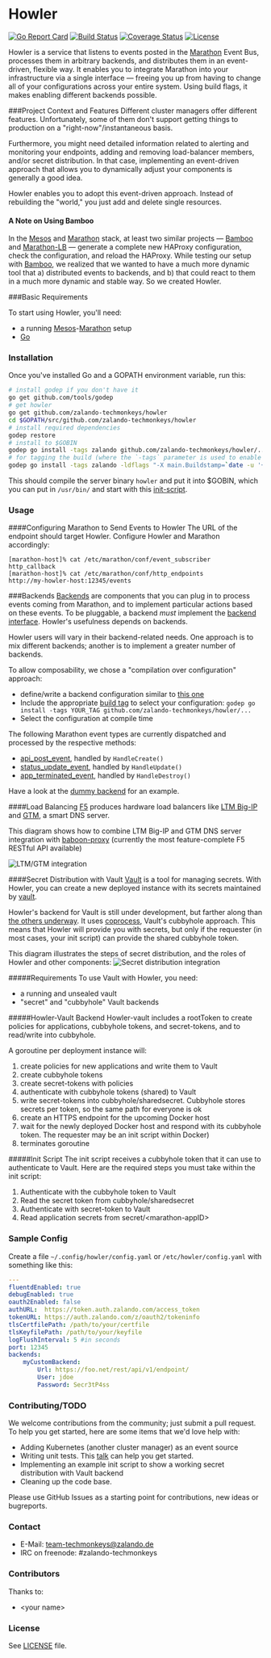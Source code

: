 # Howler

[![Go Report Card](https://goreportcard.com/badge/zalando-techmonkeys/howler)](https://goreportcard.com/report/zalando-techmonkeys/howler)
[![Build Status](https://travis-ci.org/zalando-techmonkeys/howler.svg?branch=master)](https://travis-ci.org/zalando-techmonkeys/howler)
[![Coverage Status](https://coveralls.io/repos/zalando-techmonkeys/howler/badge.svg?branch=master&service=github)](https://coveralls.io/github/zalando-techmonkeys/howler?branch=master)
[![License](http://img.shields.io/badge/license-MIT-yellow.svg?style=flat)](https://raw.githubusercontent.com/zalando-techmonkeys/howler/master/LICENSE)

Howler is a service that listens to events posted in the [Marathon](https://github.com/mesosphere/marathon) Event Bus, processes them in arbitrary backends, and distributes them in an event-driven, flexible way. It enables you to integrate Marathon into your infrastructure via a single interface — freeing you up from having to change all of your configurations across your entire system. Using build flags, it makes enabling different backends possible.

###Project Context and Features
Different cluster managers offer different features. Unfortunately, some of them don't support getting things to production on a "right-now"/instantaneous basis. 

Furthermore, you might need detailed information related to alerting and monitoring your endpoints, adding and removing load-balancer members, and/or secret distribution. In that case, implementing an event-driven approach that allows you to dynamically adjust your components is generally a good idea.

Howler enables you to adopt this event-driven approach. Instead of rebuilding the "world," you just add and delete single resources.

#### A Note on Using Bamboo
In the [Mesos](http://mesos.apache.org/) and [Marathon](https://github.com/mesosphere/marathon) stack, at
least two similar projects — [Bamboo](https://github.com/QubitProducts/bamboo) and [Marathon-LB](https://github.com/mesosphere/marathon-lb) — generate a complete new HAProxy configuration, check the
configuration, and reload the HAProxy. While testing our setup with [Bamboo](https://github.com/QubitProducts/bamboo), we realized that we wanted to have a much more dynamic tool that a) distributed events to backends, and b) that could react to them in a much more dynamic and stable way. So we created Howler. 

###Basic Requirements

To start using Howler, you'll need:
- a running [Mesos](http://mesos.apache.org/)-[Marathon](https://github.com/mesosphere/marathon)
setup 
- [Go](https://golang.org/)

### Installation

Once you've installed Go and a GOPATH environment variable, run this:

```bash
# install godep if you don't have it
go get github.com/tools/godep
# get howler
go get github.com/zalando-techmonkeys/howler
cd $GOPATH/src/github.com/zalando-techmonkeys/howler
# install required dependencies
godep restore
# install to $GOBIN
godep go install -tags zalando github.com/zalando-techmonkeys/howler/...
# for tagging the build (where the `-tags` parameter is used to enable certain backend sets from [backendconfig](./backendconfig/) ):
godep go install -tags zalando -ldflags "-X main.Buildstamp=`date -u '+%Y-%m-%d_%I:%M:%S%p'` -X main.Githash=`git rev-parse HEAD`" github.com/zalando-techmonkeys/howler/...
```

This should compile the server binary `howler` and put it into $GOBIN, which you can put in `/usr/bin/` and start with this [init-script](howler.init.d).

### Usage

####Configuring Marathon to Send Events to Howler
The URL of the endpoint should target Howler. Configure Howler and Marathon accordingly:

    [marathon-host]% cat /etc/marathon/conf/event_subscriber
    http_callback
    [marathon-host]% cat /etc/marathon/conf/http_endpoints
    http://my-howler-host:12345/events

###Backends
[Backends](./backend) are components that you can plug in to process events coming from Marathon, and to implement particular actions based on these events. To be pluggable, a backend *must* implement the [backend interface](./backend/backend.go). Howler's usefulness depends on backends.  

Howler users will vary in their backend-related needs. One approach is to mix different backends; another is to implement a greater number of backends. 

To allow composability, we chose a "compilation over configuration" approach:
- define/write a backend configuration similar to [this one](backendconfig/zalando.go) 
- Include the appropriate [build tag](https://golang.org/pkg/go/build/) to select your configuration: ```godep go install -tags YOUR_TAG github.com/zalando-techmonkeys/howler/...```
- Select the configuration at compile time 

The following Marathon event types are currently dispatched and processed by the respective methods:

- [api_post_event](http://mesosphere.github.io/marathon/docs/event-bus.html#api-request), handled by `HandleCreate()`
- [status_update_event](http://mesosphere.github.io/marathon/docs/event-bus.html#status-update), handled by `HandleUpdate()`
- [app_terminated_event](https://github.com/mesosphere/marathon/issues/1530), handled by `HandleDestroy()`

Have a look at the [dummy backend](backend/dummy.go) for an example.

####Load Balancing
[F5](https://f5.com/) produces hardware load balancers like [LTM Big-IP](https://f5.com/products/modules/local-traffic-manager) and [GTM](https://f5.com/products/modules/global-traffic-manager), a smart DNS server.

This diagram shows how to combine LTM Big-IP and GTM DNS server integration with [baboon-proxy](https://github.com/zalando-techmonkeys/baboon-proxy) (currently the most feature-complete F5 RESTful API available)

![LTM/GTM integration](https://raw.githubusercontent.com/zalando-techmonkeys/howler/master/docs/Loadbalancer_ltm_gtm_integration.png)

####Secret Distribution with Vault
[Vault](https://github.com/hashicorp/vault) is a tool for managing secrets. With Howler, you can create a new deployed instance with its secrets maintained by [vault](https://github.com/hashicorp/vault). 

Howler's backend for Vault is still under development, but farther along than [the others underway](https://github.com/zalando-techmonkeys/howler/tree/master/backend). It uses [coprocess](https://www.hashicorp.com/blog/vault-cubbyhole-principles.html), Vault's cubbyhole approach.
This means that Howler will provide you with secrets, but only if the requester (in most cases, your init script) can provide the shared cubbyhole token.

This diagram illustrates the steps of secret distribution, and the roles of Howler and other components:
![Secret distribution integration](https://raw.githubusercontent.com/zalando-techmonkeys/howler/master/docs/secrets-distribution-vault.png)

#####Requirements
To use Vault with Howler, you need:
- a running and unsealed vault
- "secret" and "cubbyhole" Vault backends

#####Howler-Vault Backend
Howler-vault includes a rootToken to create policies for applications, cubbyhole tokens, and secret-tokens, and to read/write into cubbyhole.

A goroutine per deployment instance will:
1. create policies for new applications and write them to Vault
2. create cubbyhole tokens
3. create secret-tokens with policies
4. authenticate with cubbyhole tokens (shared) to Vault
5. write secret-tokens into cubbyhole/sharedsecret. Cubbyhole stores secrets per token, so the same path for everyone is ok
6. create an HTTPS endpoint for the upcoming Docker host
7. wait for the newly deployed Docker host and respond with its cubbyhole token. The requester may be an init script within Docker)
8. terminates goroutine

#####Init Script
The init script receives a cubbyhole token that it can use to authenticate to Vault. Here are the required steps you must take within the init script:

1. Authenticate with the cubbyhole token to Vault
1. Read the secret token from cubbyhole/sharedsecret
1. Authenticate with secret-token to Vault
1. Read application secrets from secret/&lt;marathon-appID&gt;

### Sample Config

Create a file `~/.config/howler/config.yaml` or `/etc/howler/config.yaml` with something like this:

```yaml
---
fluentdEnabled: true
debugEnabled: true
oauth2Enabled: false
authURL:  https://token.auth.zalando.com/access_token
tokenURL: https://auth.zalando.com/z/oauth2/tokeninfo
tlsCertfilePath: /path/to/your/certfile
tlsKeyfilePath: /path/to/your/keyfile
logFlushInterval: 5 #in seconds
port: 12345
backends:
    myCustomBackend:
        Url: https://foo.net/rest/api/v1/endpoint/
        User: jdoe
        Password: Secr3tP4ss
```

### Contributing/TODO
We welcome contributions from the community; just submit a pull request. To help you get started, here are some items that we'd love help with:

- Adding Kubernetes (another cluster manager) as an event source
- Writing unit tests. This [talk](https://speakerdeck.com/mitchellh/advanced-testing-with-go) can help you get started.
- Implementing an example init script to show a working secret distribution with Vault backend
- Cleaning up the code base.

Please use GitHub Issues as a starting point for contributions, new ideas or bugreports.

### Contact

* E-Mail: team-techmonkeys@zalando.de
* IRC on freenode: #zalando-techmonkeys

### Contributors

Thanks to:

- &lt;your name&gt;

### License

See [LICENSE](LICENSE) file.
